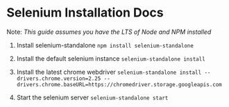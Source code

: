 Selenium Installation Docs
==========

Note: *This guide assumes you have the LTS of Node and NPM installed*

1. Install selenium-standalone
```npm install selenium-standalone```

2. Install the default selenium instance
```selenium-standalone install```

3. Install the latest chrome webdriver
```selenium-standalone install --drivers.chrome.version=2.25 --drivers.chrome.baseURL=https://chromedriver.storage.googleapis.com```

4. Start the selenium server
```selenium-standalone start```
